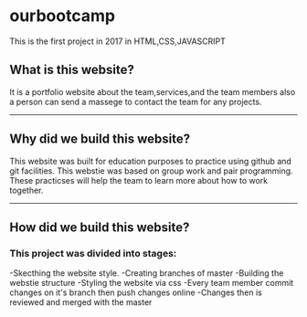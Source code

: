 # ourbootcamp
This is the first project in 2017 in HTML,CSS,JAVASCRIPT








## What is this website?

It is a portfolio website about the team,services,and the team members also a person can send a massege to contact the team for any projects.

---

## Why did we build this website?

This website was built for education purposes to practice using github and git facilities. This webstie was based on group work and pair programming.
These practicses will help the team to learn more about how to work together.

---

## How did we build this website?

### This project was divided into stages:
-Skecthing  the website style.
-Creating branches of master
-Building the webstie structure 
-Styling the website via css
-Every team member commit changes on it's branch then push changes online
-Changes then is reviewed and merged with the master
